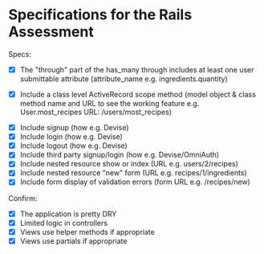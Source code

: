 # Specifications for the Rails Assessment

Specs:
<!-- - [x] Using Ruby on Rails for the project -->
<!-- - [x] Include at least one has_many relationship (x has_many y e.g. User has_many Recipes)  -->
<!-- - [x] Include at least one belongs_to relationship (x belongs_to y e.g. Post belongs_to User) -->
<!-- - [x] Include at least one has_many through relationship (x has_many y through z e.g. Recipe has_many Items through Ingredients) -->
- [x] The "through" part of the has_many through includes at least one user submittable attribute (attribute_name e.g. ingredients.quantity)
<!-- - [x] Include reasonable validations for simple model objects (list of model objects with validations e.g. User, Recipe, Ingredient, Item) -->
- [x] Include a class level ActiveRecord scope method (model object & class method name and URL to see the working feature e.g. User.most_recipes URL: /users/most_recipes)
<!-- - [x] Include a nested form writing to an associated model using a custom attribute writer (form URL, model name e.g. /recipe/new, Item) -->
- [x] Include signup (how e.g. Devise)
- [x] Include login (how e.g. Devise)
- [x] Include logout (how e.g. Devise)
- [x] Include third party signup/login (how e.g. Devise/OmniAuth)
- [x] Include nested resource show or index (URL e.g. users/2/recipes)
- [x] Include nested resource "new" form (URL e.g. recipes/1/ingredients)
- [x] Include form display of validation errors (form URL e.g. /recipes/new)

Confirm:
- [x] The application is pretty DRY
- [x] Limited logic in controllers
- [x] Views use helper methods if appropriate
- [x] Views use partials if appropriate
